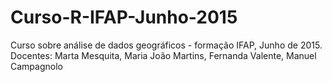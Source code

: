 # Curso-R-IFAP-Junho-2015
Curso sobre análise de dados geográficos - formação IFAP, Junho de 2015. Docentes: Marta Mesquita, Maria João Martins, Fernanda Valente, Manuel Campagnolo
